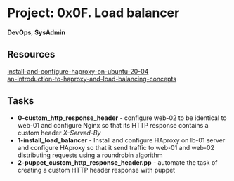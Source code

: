 
# Project: 0x0F. Load balancer
**DevOps**, **SysAdmin**  
## Resources  
[install-and-configure-haproxy-on-ubuntu-20-04](https://linuxhostsupport.com/blog/how-to-install-and-configure-haproxy-on-ubuntu-20-04/)  
[an-introduction-to-haproxy-and-load-balancing-concepts](https://www.digitalocean.com/community/tutorials/an-introduction-to-haproxy-and-load-balancing-concepts)
## Tasks
- **0-custom_http_response_header** - configure web-02 to be identical to web-01 and configure Nginx so that its HTTP response contains a custom header *X-Served-By*
- **1-install_load_balancer** - Install and configure HAproxy on lb-01 server and configure HAproxy so that it send traffic to web-01 and web-02 distributing requests using a roundrobin algorithm
- **2-puppet_custom_http_response_header.pp** - automate the task of creating a custom HTTP header response with puppet
